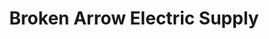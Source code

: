 ---
title: "Broken Arrow Electric Supply"
url: /muskogee/broken-arrow-electric-supply/
shop: electrical
---